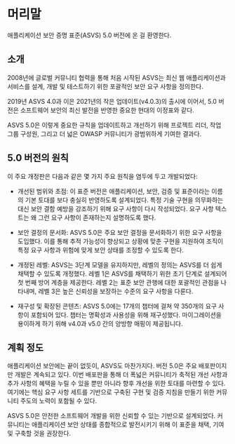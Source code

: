 # 머리말

애플리케이션 보안 증명 표준(ASVS) 5.0 버전에 온 걸 환영한다.

## 소개

2008년에 글로벌 커뮤니티 협력을 통해 처음 시작된 ASVS는 최신 웹 애플리케이션과 서비스를 설계, 개발 및 테스트하기 위한 포괄적인 보안 요구 사항을 정의한다.

2019년 ASVS 4.0과 이은 2021년의 작은 업데이트(v4.0.3)의 출시에 이어서, 5.0 버전은 소프트웨어 보안의 최신 발전을 반영한 중요한 현대의 이정표와 같다.

ASVS 5.0은 이렇게 중요한 규칙을 업데이트하고 개선하기 위해 프로젝트 리더, 작업 그룹 구성원, 그리고 더 넓은 OWASP 커뮤니티가 광범위하게 기여한 결과다.

## 5.0 버전의 원칙

이 주요 개정판은 다음과 같은 몇 가지 주요 원칙을 염두에 두고 개발되었다:

* 개선된 범위와 초점: 이 표준 버전은 애플리케이션, 보안, 검증 및 표준이라는 이름의 기본 토대를 보다 충실히 반영하도록 설계되었다. 특정 기술 구현을 의무화하는 대신 보안 결함 예방을 강조하기 위해 요구 사항이 다시 작성되었다. 요구 사항 텍스트는 왜 그런 요구 사항이 존재하는지 설명하도록 했다.

* 보안 결정의 문서화: ASVS 5.0은 주요 보안 결정을 문서화하기 위한 요구 사항을 도입했다. 이를 통해 추적 가능성이 향상되고 상황에 맞춘 구현을 지원하여 조직이 특정 요구 사항과 위험에 맞게 보안 상태를 조정할 수 있도록 한다.

* 개정된 레벨: ASVS는 3단계 모델을 유지하지만, 레벨의 정의는 ASVS를 더 쉽게 채택할 수 있도록 개정했다. 레벨 1은 ASVS를 채택하기 위한 초기 단계로 설계되어 첫 번째 방어 계층을 제공한다. 레벨 2는 표준 보안 관행에 대한 포괄적인 관점을 나타내며, 레벨 3은 높은 신뢰성을 보장하는 수준의 요구 사항을 다룬다.

* 재구성 및 확장된 콘텐츠: ASVS 5.0에는 17개의 챕터에 걸쳐 약 350개의 요구 사항이 포함되어 있다. 챕터는 명확성과 사용성을 위해 재구성했다. 마이그레이션을 용이하게 하기 위해 v4.0과 v5.0 간의 양방향 매핑이 제공됩니다.

## 계획 정도

애플리케이션 보안에는 끝이 없듯이, ASVS도 마찬가지다. 버전 5.0은 주요 배포판이지만 개발은 계속되고 있다. 이번 배포판을 통해 더 폭넓은 커뮤니티가 축적된 개선 사항과 추가 사항의 혜택을 누릴 수 있을 뿐만 아니라 향후 개선을 위한 토대를 마련할 수 있다. 여기에는 핵심 요구 사항 세트를 기반으로 구축된 구현 및 검증 지침을 만들기 위한 커뮤니티 주도의 노력이 포함될 수 있다.

ASVS 5.0은 안전한 소프트웨어 개발을 위한 신뢰할 수 있는 기반으로 설계되었다. 커뮤니티는 애플리케이션 보안 상태를 종합적으로 발전시키기 위해 이 표준을 채택, 기여 및 구축할 것을 권장한다.
